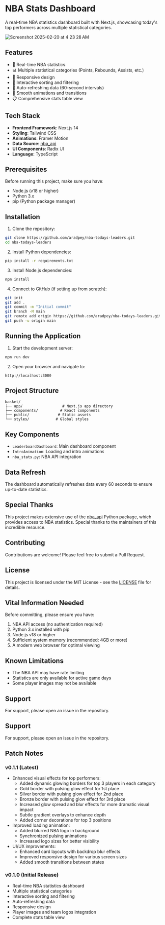 # NBA Stats Dashboard

A real-time NBA statistics dashboard built with Next.js, showcasing today's top performers across multiple statistical categories.

![Screenshot 2025-02-20 at 4 23 28 AM](https://github.com/user-attachments/assets/fe410d8f-4180-4931-ad92-2ff7cc01cbfb)

## Features

- 🏀 Real-time NBA statistics
- 📊 Multiple statistical categories (Points, Rebounds, Assists, etc.)
- 📱 Responsive design
- 🎯 Interactive sorting and filtering
- 🔄 Auto-refreshing data (60-second intervals)
- 💫 Smooth animations and transitions
- 📋 Comprehensive stats table view

## Tech Stack

- **Frontend Framework**: Next.js 14
- **Styling**: Tailwind CSS
- **Animations**: Framer Motion
- **Data Source**: [nba_api](https://github.com/swar/nba_api)
- **UI Components**: Radix UI
- **Language**: TypeScript

## Prerequisites

Before running this project, make sure you have:

- Node.js (v18 or higher)
- Python 3.x
- pip (Python package manager)

## Installation

1. Clone the repository:

```bash
git clone https://github.com/aradpey/nba-todays-leaders.git
cd nba-todays-leaders
```

2. Install Python dependencies:

```bash
pip install -r requirements.txt
```

3. Install Node.js dependencies:

```bash
npm install
```

4. Connect to GitHub (if setting up from scratch):

```bash
git init
git add .
git commit -m "Initial commit"
git branch -M main
git remote add origin https://github.com/aradpey/nba-todays-leaders.git
git push -u origin main
```

## Running the Application

1. Start the development server:

```bash
npm run dev
```

2. Open your browser and navigate to:

```
http://localhost:3000
```

## Project Structure

```
basket/
├── app/                  # Next.js app directory
├── components/          # React components
├── public/             # Static assets
└── styles/            # Global styles
```

## Key Components

- `LeaderboardDashboard`: Main dashboard component
- `IntroAnimation`: Loading and intro animations
- `nba_stats.py`: NBA API integration

## Data Refresh

The dashboard automatically refreshes data every 60 seconds to ensure up-to-date statistics.

## Special Thanks

This project makes extensive use of the [nba_api](https://github.com/swar/nba_api) Python package, which provides access to NBA statistics. Special thanks to the maintainers of this incredible resource.

## Contributing

Contributions are welcome! Please feel free to submit a Pull Request.

## License

This project is licensed under the MIT License - see the [LICENSE](LICENSE) file for details.

## Vital Information Needed

Before committing, please ensure you have:

1. NBA API access (no authentication required)
2. Python 3.x installed with pip
3. Node.js v18 or higher
4. Sufficient system memory (recommended: 4GB or more)
5. A modern web browser for optimal viewing

## Known Limitations

- The NBA API may have rate limiting
- Statistics are only available for active game days
- Some player images may not be available

## Support

For support, please open an issue in the repository.

## Support

For support, please open an issue in the repository.

## Patch Notes

### v0.1.1 (Latest)

- Enhanced visual effects for top performers:
  - Added dynamic glowing borders for top 3 players in each category
  - Gold border with pulsing glow effect for 1st place
  - Silver border with pulsing glow effect for 2nd place
  - Bronze border with pulsing glow effect for 3rd place
  - Increased glow spread and blur effects for more dramatic visual impact
  - Subtle gradient overlays to enhance depth
  - Added corner decorations for top 3 positions
- Improved loading animation:
  - Added blurred NBA logo in background
  - Synchronized pulsing animations
  - Increased logo sizes for better visibility
- UI/UX improvements:
  - Enhanced card layouts with backdrop blur effects
  - Improved responsive design for various screen sizes
  - Added smooth transitions between states

### v0.1.0 (Initial Release)

- Real-time NBA statistics dashboard
- Multiple statistical categories
- Interactive sorting and filtering
- Auto-refreshing data
- Responsive design
- Player images and team logos integration
- Complete stats table view
